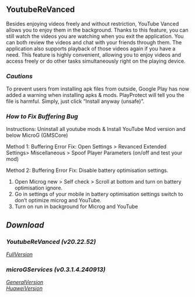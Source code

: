 ## YoutubeReVanced
Besides enjoying videos freely and without restriction, YouTube Vanced allows you to enjoy them in the background. Thanks to this feature, you can still watch the videos you are watching when you exit the application. You can both review the videos and chat with your friends through them. The application also supports playback of those videos again if you have a need. This feature is highly convenient, allowing you to enjoy videos and access freely or do other tasks simultaneously right on the playing device.

### *Cautions*
To prevent users from installing apk files from outside, Google Play has now added a warning when installing apks & mods. PlayProtect will tell you the file is harmful. Simply, just click “Install anyway (unsafe)”.

### *How to Fix Buffering Bug*
Instructions: Uninstall all youtube mods & Install YouTube Mod version and below MicroG (GMSCore)

Method 1:
Buffering Error Fix: Open Settings > Revanced Extended Settings> Miscellaneous > Spoof Player Parameters (on/off and test your mod)

Method 2:
Buffering Error Fix: Disable battery optimisation settings.
1) Open Microg new > Self check > Scroll at bottom and turn on battery optimisation ignore.
2) Go in settings of your mobile in battery optimisation settings switch to don’t optimize microg and YouTube.
3) Turn on run in background for Microg and YouTube

## *Download*

### *YoutubeReVanced (v20.22.52)*
[*FullVersion*](https://github.com/dekthaiinchina/YoutubeReVanced/releases/download/v1.0/com.android.youtube.vanced-202152.apk)
<br />

### *microGServices (v0.3.1.4.240913)*
[*GeneralVersion*](https://github.com/dekthaiinchina/YoutubeReVanced/releases/download/v1.0/com.google.android.gms-0314240913.apk)
<br />
[*HuaweiVersion*](https://github.com/dekthaiinchina/YoutubeReVanced/releases/download/v1.0/com.google.android.gms-0314240913-hw.apk)
